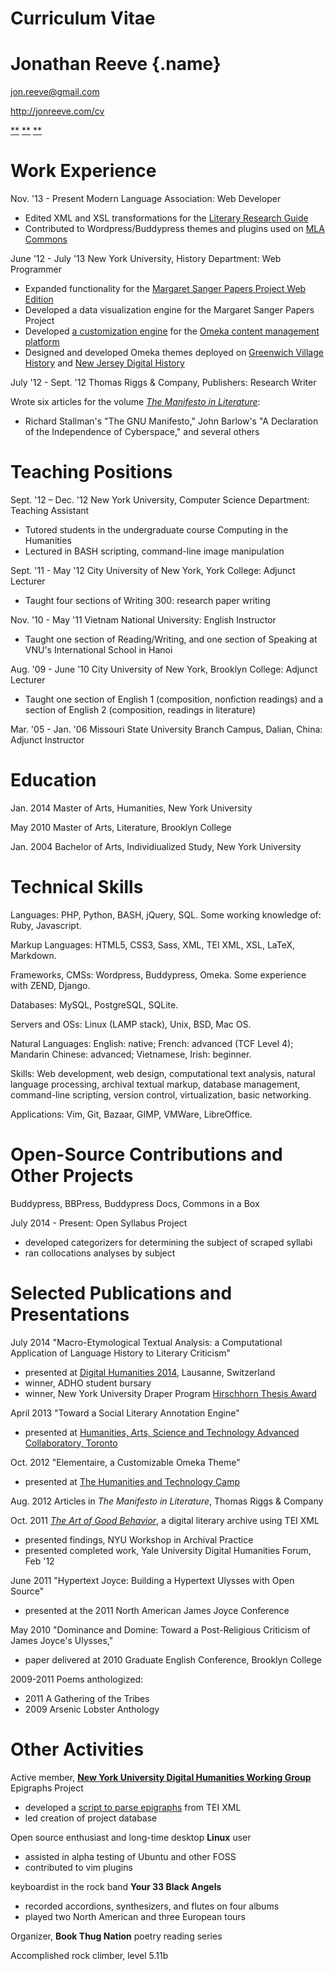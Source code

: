 Curriculum Vitae
================

Jonathan Reeve {.name}
==============

jon.reeve@gmail.com

http://jonreeve.com/cv

[**](http://jonreeve.com/cv/reeve-cv.pdf)
[**](https://github.com/JonathanReeve/)
[**](http://www.linkedin.com/pub/jonathan-reeve/36/8b/79b/)

Work Experience
===============

Nov. '13 - Present Modern Language Association: Web Developer

-   Edited XML and XSL transformations for the [Literary Research
    Guide](http://mlalrg.org/public)
-   Contributed to Wordpress/Buddypress themes and plugins used on [MLA
    Commons](http://commons.mla.org)

<!--Dec. '13 - April '14 [The Cryptocurrency Analytics Company](http://cryptocurrencyanalytics.com) Programmer-->

<!---   Designed and implemented a Django webapp for client account management-->
<!---   Designed database model in Django and PostgreSQL-->
<!---   Contributed new features for a virtual currency trading engine in Python-->

June '12 - July '13 New York University, History Department: Web
Programmer

-   Expanded functionality for the [Margaret Sanger Papers Project Web
    Edition](http://www.nyu.edu/projects/sanger/publications/electronic_ed/speeches_and_articles.html)
-   Developed a data visualization engine for the Margaret Sanger Papers
    Project
-   Developed [a customization
    engine](https://github.com/JonathanReeve/theme-elementaire) for the
    [Omeka content management platform](http://omeka.org)
-   Designed and developed Omeka themes deployed on [Greenwich Village
    History](http://gvh.aphdigital.org) and [New Jersey Digital
    History](http://njdigitalhistory.org/NJDHA/)

July '12 - Sept. '12 Thomas Riggs & Company, Publishers: Research Writer

Wrote six articles for the volume [*The Manifesto in
Literature*](http://www.thomasriggs.net/pages/content/index.asp?PageID=158):

-   Richard Stallman's "The GNU Manifesto," John Barlow's "A Declaration
    of the Independence of Cyberspace," and several others

Teaching Positions
==================

Sept. '12 – Dec. '12 New York University, Computer Science Department:
Teaching Assistant

-   Tutored students in the undergraduate course Computing in the
    Humanities
-   Lectured in BASH scripting, command-line image manipulation

Sept. '11 - May '12 City University of New York, York College: Adjunct
Lecturer

-   Taught four sections of Writing 300: research paper writing

Nov. '10 - May '11 Vietnam National University: English Instructor

-   Taught one section of Reading/Writing, and one section of Speaking
    at VNU's International School in Hanoi

Aug. '09 - June '10 City University of New York, Brooklyn College:
Adjunct Lecturer

-   Taught one section of English 1 (composition, nonfiction readings)
    and a section of English 2 (composition, readings in literature)

Mar. '05 - Jan. '06 Missouri State University Branch Campus, Dalian, China: Adjunct Instructor


Education
=========

Jan. 2014 Master of Arts, Humanities, New York University

May 2010 Master of Arts, Literature, Brooklyn College

Jan. 2004 Bachelor of Arts, Individiualized Study, New York University

Technical Skills
================

Languages: PHP, Python, BASH, jQuery, SQL. Some working knowledge of: Ruby,
Javascript.

Markup Languages: HTML5, CSS3, Sass, XML, TEI XML, XSL, LaTeX,
Markdown.

Frameworks, CMSs: Wordpress, Buddypress, Omeka. Some experience with ZEND, Django.

Databases: MySQL, PostgreSQL, SQLite.

Servers and OSs: Linux (LAMP stack), Unix, BSD, Mac OS.

Natural Languages: English: native; French: advanced (TCF Level 4);
Mandarin Chinese: advanced; Vietnamese, Irish: beginner.

Skills: Web development, web design, computational text analysis, natural
language processing, archival textual markup, database management,
command-line scripting, version control, virtualization, basic
networking.

Applications: Vim, Git, Bazaar, GIMP, VMWare, LibreOffice.

Open-Source Contributions and Other Projects
============================================

Buddypress, BBPress, Buddypress Docs, Commons in a Box 

July 2014 - Present: Open Syllabus Project
 - developed categorizers for determining the subject of scraped syllabi
 - ran collocations analyses by subject <!-- TODO: link -->  

Selected Publications and Presentations
=======================================

July 2014 "Macro-Etymological Textual Analysis: a Computational
Application of Language History to Literary Criticism"

-   presented at [Digital Humanities 2014](http://dh2014.org/), Lausanne, Switzerland
-   winner, ADHO student bursary 
-   winner, New York University Draper Program [Hirschhorn Thesis Award](https://draperprogram.wordpress.com/2014/06/12/congratulations-to-our-hirschhorn-award-nominees-and-winner/) 

April 2013 "Toward a Social Literary Annotation Engine"

-   presented at [Humanities, Arts, Science and Technology Advanced Collaboratory, Toronto](http://hastac2013.org/schedule-2/jonathan-reeve%20)

Oct. 2012 "Elementaire, a Customizable Omeka Theme"

-   presented at [The Humanities and Technology Camp](http://newyork2012.thatcamp.org/)

Aug. 2012 Articles in *The Manifesto in Literature*, Thomas Riggs & Company

Oct. 2011 *[The Art of Good Behavior](http://jonreeve.com/behaviour)*, a digital literary archive using TEI XML

-   presented findings, NYU Workshop in Archival Practice
-   presented completed work, Yale University Digital Humanities Forum,
    Feb '12

June 2011 "Hypertext Joyce: Building a Hypertext Ulysses with Open
Source"

-   presented at the 2011 North American James Joyce Conference

May 2010 "Dominance and Domine: Toward a Post-Religious Criticism of
James Joyce's Ulysses,"

-   paper delivered at 2010 Graduate English Conference, Brooklyn
    College

2009-2011 Poems anthologized:

-   2011 A Gathering of the Tribes
-   2009 Arsenic Lobster Anthology

Other Activities
================

Active member, **[New York University Digital Humanities Working
Group](http://nyudigitalexperiments.com)** Epigraphs Project

-   developed a [script to parse
    epigraphs](https://github.com/JonathanReeve/epi-project) from TEI
    XML
-   led creation of project database

Open source enthusiast and long-time desktop **Linux** user

-   assisted in alpha testing of Ubuntu and other FOSS
-   contributed to vim plugins

keyboardist in the rock band **Your 33 Black Angels**

-   recorded accordions, synthesizers, and flutes on four albums
-   played two North American and three European tours

Organizer, **Book Thug Nation** poetry reading series

Accomplished rock climber, level 5.11b
